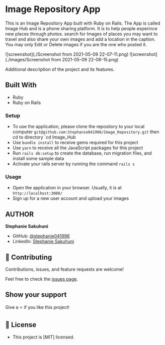 # Image Repository App

This is an Image Repository App built with Ruby on Rails. The App is called Image Hub and is a phone sharing platform. It is to help people experince new places through photos. search for Images of places you may want to travel and also share your own images and add a location in the caption.
You may only Edit or Delete images if you are the one who posted it.


![screenshot](./Screenshot from 2021-05-09 22-07-11.png)
![screenshot](./images/Screenshot from 2021-05-09 22-08-15.png)

Additional description of the project and its features.

## Built With

- Ruby
- Ruby on Rails

### Setup

- To use the application, please clone the repository to your local computer `git@github.com:Stephanie041996/Image_Repository.git` then cd to directory `cd Image_Hub
- Use `bundle install` to receive gems required for this project
- Use `yarn` to receive all the JavaScript packages for this project
- Run `rails db:setup` to create the database, run migration files, and install some sample data
- Activate your rails server by running the command `rails s`

### Usage
- Open the application in your browser. Usually, it is at `http://localhost:3000/`
- Sign up for a new user account and upload your images


## AUTHOR
**Stephanie Sakuhuni**

- GitHub: [@stephanie041996](https://github.com/Stephanie041996)
- LinkedIn: [Stephanie Sakuhuni](www.linkedin.com/in/stephanie-michelle-sakuhuni) 



## 🤝 Contributing

Contributions, issues, and feature requests are welcome!

Feel free to check the [issues page](https://github.com/Stephanie041996/Image_Repository/issues).

## Show your support

Give a ⭐️ if you like this project!

## 📝 License

- This project is [MIT] licensed.

